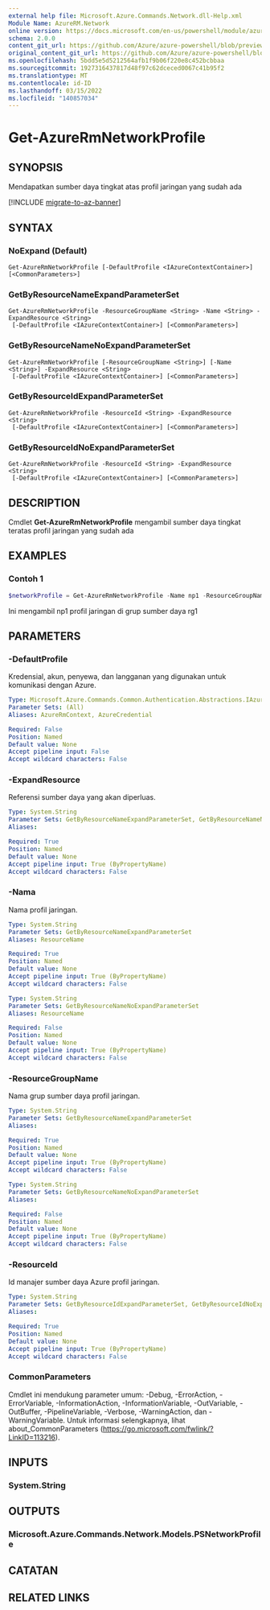 ```yaml
---
external help file: Microsoft.Azure.Commands.Network.dll-Help.xml
Module Name: AzureRM.Network
online version: https://docs.microsoft.com/en-us/powershell/module/azurerm.network/get-azurermnetworkprofile
schema: 2.0.0
content_git_url: https://github.com/Azure/azure-powershell/blob/preview/src/ResourceManager/Network/Commands.Network/help/Get-AzureRmNetworkProfile.md
original_content_git_url: https://github.com/Azure/azure-powershell/blob/preview/src/ResourceManager/Network/Commands.Network/help/Get-AzureRmNetworkProfile.md
ms.openlocfilehash: 5bdd5e5d5212564afb1f9b06f220e8c452bcbbaa
ms.sourcegitcommit: 1927316437817d48f97c62dceced0067c41b95f2
ms.translationtype: MT
ms.contentlocale: id-ID
ms.lasthandoff: 03/15/2022
ms.locfileid: "140857034"
---
```

# Get-AzureRmNetworkProfile

## SYNOPSIS
Mendapatkan sumber daya tingkat atas profil jaringan yang sudah ada

[!INCLUDE [migrate-to-az-banner](../../includes/migrate-to-az-banner.md)]

## SYNTAX

### NoExpand (Default)
```
Get-AzureRmNetworkProfile [-DefaultProfile <IAzureContextContainer>] [<CommonParameters>]
```

### GetByResourceNameExpandParameterSet
```
Get-AzureRmNetworkProfile -ResourceGroupName <String> -Name <String> -ExpandResource <String>
 [-DefaultProfile <IAzureContextContainer>] [<CommonParameters>]
```

### GetByResourceNameNoExpandParameterSet
```
Get-AzureRmNetworkProfile [-ResourceGroupName <String>] [-Name <String>] -ExpandResource <String>
 [-DefaultProfile <IAzureContextContainer>] [<CommonParameters>]
```

### GetByResourceIdExpandParameterSet
```
Get-AzureRmNetworkProfile -ResourceId <String> -ExpandResource <String>
 [-DefaultProfile <IAzureContextContainer>] [<CommonParameters>]
```

### GetByResourceIdNoExpandParameterSet
```
Get-AzureRmNetworkProfile -ResourceId <String> -ExpandResource <String>
 [-DefaultProfile <IAzureContextContainer>] [<CommonParameters>]
```

## DESCRIPTION
Cmdlet **Get-AzureRmNetworkProfile** mengambil sumber daya tingkat teratas profil jaringan yang sudah ada

## EXAMPLES

### Contoh 1
```powershell
$networkProfile = Get-AzureRmNetworkProfile -Name np1 -ResourceGroupName rg1
```

Ini mengambil np1 profil jaringan di grup sumber daya rg1

## PARAMETERS

### -DefaultProfile
Kredensial, akun, penyewa, dan langganan yang digunakan untuk komunikasi dengan Azure.

```yaml
Type: Microsoft.Azure.Commands.Common.Authentication.Abstractions.IAzureContextContainer
Parameter Sets: (All)
Aliases: AzureRmContext, AzureCredential

Required: False
Position: Named
Default value: None
Accept pipeline input: False
Accept wildcard characters: False
```

### -ExpandResource
Referensi sumber daya yang akan diperluas.

```yaml
Type: System.String
Parameter Sets: GetByResourceNameExpandParameterSet, GetByResourceNameNoExpandParameterSet, GetByResourceIdExpandParameterSet, GetByResourceIdNoExpandParameterSet
Aliases:

Required: True
Position: Named
Default value: None
Accept pipeline input: True (ByPropertyName)
Accept wildcard characters: False
```

### -Nama
Nama profil jaringan.

```yaml
Type: System.String
Parameter Sets: GetByResourceNameExpandParameterSet
Aliases: ResourceName

Required: True
Position: Named
Default value: None
Accept pipeline input: True (ByPropertyName)
Accept wildcard characters: False
```

```yaml
Type: System.String
Parameter Sets: GetByResourceNameNoExpandParameterSet
Aliases: ResourceName

Required: False
Position: Named
Default value: None
Accept pipeline input: True (ByPropertyName)
Accept wildcard characters: False
```

### -ResourceGroupName
Nama grup sumber daya profil jaringan.

```yaml
Type: System.String
Parameter Sets: GetByResourceNameExpandParameterSet
Aliases:

Required: True
Position: Named
Default value: None
Accept pipeline input: True (ByPropertyName)
Accept wildcard characters: False
```

```yaml
Type: System.String
Parameter Sets: GetByResourceNameNoExpandParameterSet
Aliases:

Required: False
Position: Named
Default value: None
Accept pipeline input: True (ByPropertyName)
Accept wildcard characters: False
```

### -ResourceId
Id manajer sumber daya Azure profil jaringan.

```yaml
Type: System.String
Parameter Sets: GetByResourceIdExpandParameterSet, GetByResourceIdNoExpandParameterSet
Aliases:

Required: True
Position: Named
Default value: None
Accept pipeline input: True (ByPropertyName)
Accept wildcard characters: False
```

### CommonParameters
Cmdlet ini mendukung parameter umum: -Debug, -ErrorAction, -ErrorVariable, -InformationAction, -InformationVariable, -OutVariable, -OutBuffer, -PipelineVariable, -Verbose, -WarningAction, dan -WarningVariable. Untuk informasi selengkapnya, lihat about_CommonParameters (https://go.microsoft.com/fwlink/?LinkID=113216).

## INPUTS

### System.String

## OUTPUTS

### Microsoft.Azure.Commands.Network.Models.PSNetworkProfile

## CATATAN

## RELATED LINKS
